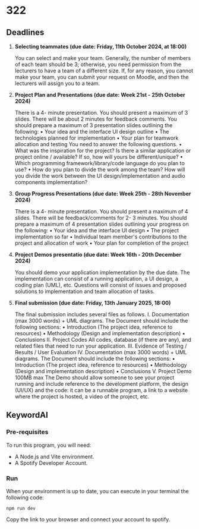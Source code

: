 # 322

## Deadlines

1. **Selecting teammates (due date: Friday, 11th October 2024, at 18:00)**

    You can select and make your team. Generally, the number of members of each team
    should be 3; otherwise, you need permission from the lecturers to have a team of a
    different size.
    If, for any reason, you cannot make your team, you can submit your request on Moodle,
    and then the lecturers will assign you to a team.

2. **Project Plan and Presentations (due date: Week 21st - 25th October 2024)**

    There is a 4- minute presentation. You should present a maximum of 3 slides. There will be
    about 2 minutes for feedback comments.
    You should prepare a maximum of 3 presentation slides outlining the following:
        • Your idea and the interface UI design outline
        • The technologies planned for implementation
        • Your plan for teamwork allocation and testing
    You need to answer the following questions.
        • What was the inspiration for the project? Is there a similar application or project online / available? If so, how will yours be different/unique?
        • Which programming framework/library/code language do you plan to use?
        • How do you plan to divide the work among the team? How will you divide the work between the UI design/implementation and audio components implementation?

3. **Group Progress Presentations (due date: Week 25th - 28th November 2024)**

    There is a 4- minute presentation. You should present a maximum of 4 slides. There will be
    feedback/comments for 2- 3 minutes.
    You should prepare a maximum of 4 presentation slides outlining your progress on the
    following:
        • Your idea and the interface UI design
        • The project implementation so far
        • Individual team member's contributions to the project and allocation of work
        • Your plan for completion of the project

4. **Project Demos presentatio (due date: Week 16th - 20th December 2024)**

    You should demo your application implementation by the due date. The implementation
    can consist of a running application, a UI design, a coding plan (UML), etc. Questions will
    consist of issues and proposed solutions to implementation and team allocation of tasks.

5. **Final submission (due date: Friday, 13th January 2025, 18:00)**

    The final submission includes several files as follows.
        I. Documentation (max 3000 words) + UML diagrams. The Document should include the following sections:
            • Introduction (The project idea, reference to resources)
            • Methodology (Design and implementation description)
            • Conclusions
        II. Project Codes
            All codes, database (if there are any), and related files that need to run your application.
        III. Evidence of Testing / Results / User Evaluation
        IV. Documentation (max 3000 words) + UML diagrams. The Document should include the following sections:
            • Introduction (The project idea, reference to resources)
            • Methodology (Design and implementation description)
            • Conclusions
        V. Project Demo 100MB max
            The Demo should allow someone to see your project running and include reference
            to the development platform, the design (UI/UX) and the code: it can be a runnable
            program, a link to a website where the project is hosted, a video of the project,
            etc.

## KeywordAI

### Pre-requisites

To run this program, you will need:

- A Node.js and Vite environment.
- A Spotify Developer Account.

### Run

When your environment is up to date, you can execute in your terminal the following code:

```
npm run dev
```

Copy the link to your browser and connect your account to spotify.